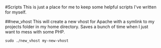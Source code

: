 #Scripts
This is just a place for me to keep some helpful scripts I've written for myself.

##new_vhost
This will create a new vhost for Apache with a symlink to my projects folder in my home directory. Saves a bunch of time when I just want to mess with some PHP.

```
sudo ./new_vhost my-new-vhost
```
